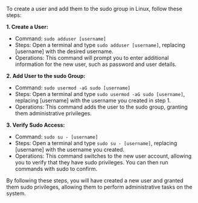 To create a user and add them to the sudo group in Linux, follow these steps:

**1. Create a User:**
- Command: `sudo adduser [username]`
- Steps: Open a terminal and type `sudo adduser [username]`, replacing [username] with the desired username.
- Operations: This command will prompt you to enter additional information for the new user, such as password and user details.

**2. Add User to the sudo Group:**
- Command: `sudo usermod -aG sudo [username]`
- Steps: Open a terminal and type `sudo usermod -aG sudo [username]`, replacing [username] with the username you created in step 1.
- Operations: This command adds the user to the sudo group, granting them administrative privileges.

**3. Verify Sudo Access:**
- Command: `sudo su - [username]`
- Steps: Open a terminal and type `sudo su - [username]`, replacing [username] with the username you created.
- Operations: This command switches to the new user account, allowing you to verify that they have sudo privileges. You can then run commands with sudo to confirm.

By following these steps, you will have created a new user and granted them sudo privileges, allowing them to perform administrative tasks on the system.

